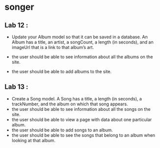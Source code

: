 # songer

## Lab 12 :

- Update your Album model so that it can be saved in a database.
An Album has a title, an artist, a songCount, a length (in seconds), and an imageUrl that is a link to that album’s art.

- the user should be able to see information about all the albums on the site.
- the user should be able to add albums to the site.

## Lab 13 :

- Create a Song model.
A Song has a title, a length (in seconds), a trackNumber, and the album on which that song appears.
- the user should be able to see information about all the songs on the site.
- the user should be able to view a page with data about one particular album.
- the user should be able to add songs to an album.
- the user should be able to see the songs that belong to an album when looking at that album.
